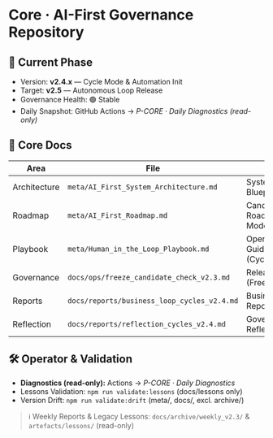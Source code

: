 # Core · AI-First Governance Repository

## 🧭 Current Phase
- Version: **v2.4.x** — Cycle Mode & Automation Init
- Target: **v2.5** — Autonomous Loop Release
- Governance Health: 🟢 Stable
- Daily Snapshot: GitHub Actions → *P-CORE · Daily Diagnostics (read-only)*

## 🧱 Core Docs
| Area | File | Purpose |
| --- | --- | --- |
| Architecture | `meta/AI_First_System_Architecture.md` | System & Data Blueprint |
| Roadmap | `meta/AI_First_Roadmap.md` | Canonical Roadmap (Cycle Mode) |
| Playbook | `meta/Human_in_the_Loop_Playbook.md` | Operational Guidance (Cycle/Automation) |
| Governance | `docs/ops/freeze_candidate_check_v2.3.md` | Release Criteria (Freeze) |
| Reports | `docs/reports/business_loop_cycles_v2.4.md` | Business Cycles Report |
| Reflection | `docs/reports/reflection_cycles_v2.4.md` | Governance & Reflection |

## 🛠 Operator & Validation
- **Diagnostics (read-only):** Actions → *P-CORE · Daily Diagnostics*
- Lessons Validation: `npm run validate:lessons` (docs/lessons only)
- Version Drift: `npm run validate:drift` (meta/, docs/, excl. archive/)

> ℹ️ Weekly Reports & Legacy Lessons: `docs/archive/weekly_v2.3/` & `artefacts/lessons/` (read-only)
